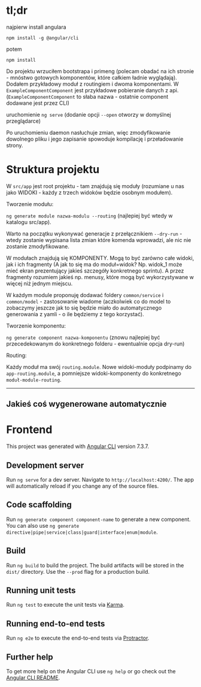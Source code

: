 # tl;dr
najpierw install angulara

`npm install -g @angular/cli`

potem 

`npm install`

Do projektu wrzuciłem bootstrapa i primeng (polecam obadać na ich stronie - mnóstwo gotowych komponentów, które całkiem ładnie wyglądają).
Dodałem przykładowy moduł z routingiem i dwoma komponentami. W `ExampleComponentComponent` jest przykładowe pobieranie danych z api. 
(`ExampleComponentComponent` to słaba nazwa - ostatnie component dodawane jest przez CLI)

uruchomienie 
`ng serve` (dodanie opcji `--open` otworzy w domyślnej przeglądarce)

Po uruchomieniu daemon nasłuchuje zmian, więc zmodyfikowanie dowolnego pliku i jego zapisanie spowoduje kompilację i przeładowanie strony.

# Struktura projektu
W `src/app` jest root projektu - tam znajdują się moduły (rozumiane u nas jako WIDOKI - każdy z trzech widoków będzie osobnym modułem).

Tworzenie modułu:

`ng generate module nazwa-modulu --routing` (najlepiej być wtedy w katalogu src/app).

Warto na początku wykonywać generacje z przełącznikiem `--dry-run` - wtedy zostanie wypisana lista zmian które komenda wprowadzi, ale nic nie zostanie zmodyfikowane.

W modułach znajdują się KOMPONENTY. Mogą to być zarówno całe widoki, jak i ich fragmenty (A jak to się ma do moduł=widok? Np. widok_1 może mieć ekran prezentujący jakieś szczegóły konkretnego sprintu). A przez fragmenty rozumiem jakieś np. menusy, które mogą być wykorzystywane w więcej niż jednym miejscu.

W każdym module proponuję dodawać foldery `common/service` i `common/model` - zastosowanie wiadome (aczkolwiek co do model to zobaczymy jeszcze jak to się będzie miało do automatycznego generowania z yamli - o ile będziemy z tego korzystać). 

Tworzenie komponentu:

`ng generate component nazwa-komponentu` (znowu najlepiej być przecedekowanym do konkretnego folderu - ewentualnie opcja dry-run)


Routing:

Każdy moduł ma swój `routing.module`. Nowe widoki-moduły podpinamy do `app-routing.module`, a pomniejsze widoki-komponenty do konkretnego `moduł-module-routing`.


------
Jakieś coś wygenerowane automatycznie
------

# Frontend

This project was generated with [Angular CLI](https://github.com/angular/angular-cli) version 7.3.7.

## Development server

Run `ng serve` for a dev server. Navigate to `http://localhost:4200/`. The app will automatically reload if you change any of the source files.

## Code scaffolding

Run `ng generate component component-name` to generate a new component. You can also use `ng generate directive|pipe|service|class|guard|interface|enum|module`.

## Build

Run `ng build` to build the project. The build artifacts will be stored in the `dist/` directory. Use the `--prod` flag for a production build.

## Running unit tests

Run `ng test` to execute the unit tests via [Karma](https://karma-runner.github.io).

## Running end-to-end tests

Run `ng e2e` to execute the end-to-end tests via [Protractor](http://www.protractortest.org/).

## Further help

To get more help on the Angular CLI use `ng help` or go check out the [Angular CLI README](https://github.com/angular/angular-cli/blob/master/README.md).
